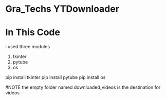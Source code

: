 #   Gra_Techs YTDownloader
#   In This Code

i used three modules

1.  tkinter
2.  pytube
3.  os

pip install tkinter
pip install pytube
pip install os

#NOTE
the empty folder    named    downloaded_videos  is the destination for videos
